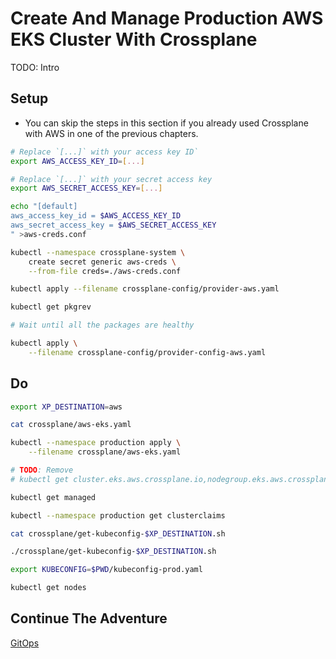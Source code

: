 # Create And Manage Production AWS EKS Cluster With Crossplane

TODO: Intro

## Setup

* You can skip the steps in this section if you already used Crossplane with AWS in one of the previous chapters.

```bash
# Replace `[...]` with your access key ID`
export AWS_ACCESS_KEY_ID=[...]

# Replace `[...]` with your secret access key
export AWS_SECRET_ACCESS_KEY=[...]

echo "[default]
aws_access_key_id = $AWS_ACCESS_KEY_ID
aws_secret_access_key = $AWS_SECRET_ACCESS_KEY
" >aws-creds.conf

kubectl --namespace crossplane-system \
    create secret generic aws-creds \
    --from-file creds=./aws-creds.conf

kubectl apply --filename crossplane-config/provider-aws.yaml

kubectl get pkgrev

# Wait until all the packages are healthy

kubectl apply \
    --filename crossplane-config/provider-config-aws.yaml
```

## Do

```bash
export XP_DESTINATION=aws

cat crossplane/aws-eks.yaml

kubectl --namespace production apply \
    --filename crossplane/aws-eks.yaml

# TODO: Remove
# kubectl get cluster.eks.aws.crossplane.io,nodegroup.eks.aws.crossplane.io,subnet.ec2.aws.crossplane.io,vpc.ec2.aws.crossplane.io,routetable.ec2.aws.crossplane.io,securitygroup.ec2.aws.crossplane.io,internetgateway.ec2.aws.crossplane.io,rolepolicyattachment.iam.aws.crossplane.io,role.iam.aws.crossplane.io,release.helm.crossplane.io,object.kubernetes.crossplane.io

kubectl get managed

kubectl --namespace production get clusterclaims

cat crossplane/get-kubeconfig-$XP_DESTINATION.sh

./crossplane/get-kubeconfig-$XP_DESTINATION.sh

export KUBECONFIG=$PWD/kubeconfig-prod.yaml

kubectl get nodes
```

## Continue The Adventure

[GitOps](../gitops/story.md)

